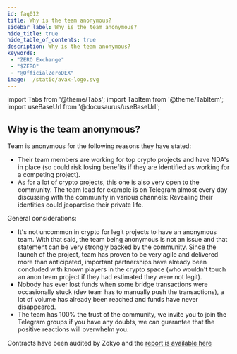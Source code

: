 ```yaml
---
id: faq012
title: Why is the team anonymous?
sidebar_label: Why is the team anonymous?
hide_title: true
hide_table_of_contents: true
description: Why is the team anonymous?
keywords:
 - "ZERO Exchange"
 - "$ZERO"
 - "@OfficialZeroDEX"
image:  /static/avax-logo.svg
---
```


import Tabs from '@theme/Tabs';
import TabItem from '@theme/TabItem';
import useBaseUrl from '@docusaurus/useBaseUrl';

## Why is the team anonymous?

Team is anonymous for the following reasons they have stated:
* Their team members are working for top crypto projects and have NDA's in place (so could risk losing benefits if they are identified as working for a competing project).
* As for a lot of crypto projects, this one is also very open to the community.  The team lead for example is on Telegram almost every day discussing with the community in various channels: Revealing their identities could jeopardise their private life.


General considerations:
* It's not uncommon in crypto for legit projects to have an anonymous team. With that said, the team being anonymous is not an issue and that statement can be very strongly backed by the community.  Since the launch of the project, team has proven to be very agile and delivered more than anticipated, important partnerships have already been concluded with known players in the crypto space (who wouldn't touch an anon team project if they had estimated they were not legit).
* Nobody has ever lost funds when some bridge transactions were occasionally stuck (dev team has to manually push the transactions), a lot of volume has already been reached and funds have never disappeared.
* The team has 100% the trust of the community, we invite you to join the Telegram groups if you have any doubts, we can guarantee that the positive reactions will overwhelm you.

Contracts have been audited by Zokyo and the [report is available here](https://www.docdroid.net/uNdeEZ9/zokyo-zero-exchange-securityaudit-10-pdf#page=2)
